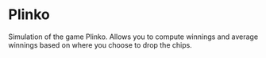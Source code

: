 # Plinko
Simulation of the game Plinko. Allows you to compute winnings and average winnings based on where you choose to drop the chips.
